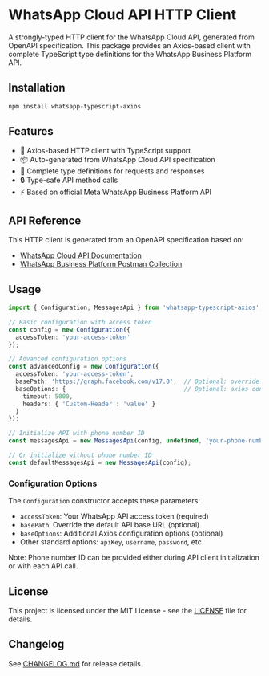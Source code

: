 # WhatsApp Cloud API HTTP Client

A strongly-typed HTTP client for the WhatsApp Cloud API, generated from OpenAPI specification. This package provides an Axios-based client with complete TypeScript type definitions for the WhatsApp Business Platform API.

## Installation

```bash
npm install whatsapp-typescript-axios
```

## Features

- 🔄 Axios-based HTTP client with TypeScript support
- 📦 Auto-generated from WhatsApp Cloud API specification
- 🎯 Complete type definitions for requests and responses
- 🔒 Type-safe API method calls
- ⚡ Based on official Meta WhatsApp Business Platform API

## API Reference

This HTTP client is generated from an OpenAPI specification based on:

- [WhatsApp Cloud API Documentation](https://developers.facebook.com/docs/whatsapp/cloud-api)
- [WhatsApp Business Platform Postman Collection](https://www.postman.com/meta/whatsapp-business-platform/collection/wlk6lh4/whatsapp-cloud-api)

## Usage

```typescript
import { Configuration, MessagesApi } from 'whatsapp-typescript-axios';

// Basic configuration with access token
const config = new Configuration({
  accessToken: 'your-access-token'
});

// Advanced configuration options
const advancedConfig = new Configuration({
  accessToken: 'your-access-token',
  basePath: 'https://graph.facebook.com/v17.0',  // Optional: override base path
  baseOptions: {                                 // Optional: axios config
    timeout: 5000,
    headers: { 'Custom-Header': 'value' }
  }
});

// Initialize API with phone number ID
const messagesApi = new MessagesApi(config, undefined, 'your-phone-number-id');

// Or initialize without phone number ID
const defaultMessagesApi = new MessagesApi(config);
```

### Configuration Options

The `Configuration` constructor accepts these parameters:
- `accessToken`: Your WhatsApp API access token (required)
- `basePath`: Override the default API base URL (optional)
- `baseOptions`: Additional Axios configuration options (optional)
- Other standard options: `apiKey`, `username`, `password`, etc.

Note: Phone number ID can be provided either during API client initialization or with each API call.

## License

This project is licensed under the MIT License - see the [LICENSE](LICENSE) file for details.

## Changelog

See [CHANGELOG.md](CHANGELOG.md) for release details.
